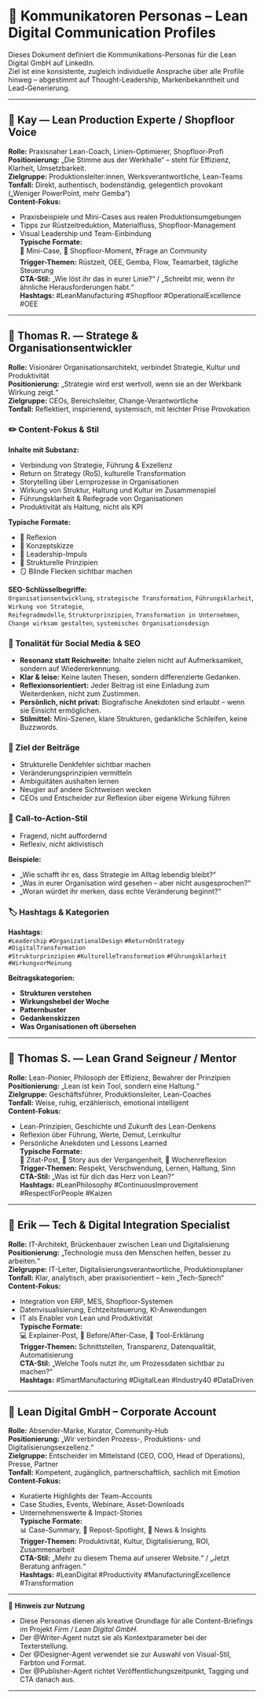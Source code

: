 # 📘 Kommunikatoren Personas – Lean Digital Communication Profiles

Dieses Dokument definiert die Kommunikations-Personas für die Lean Digital GmbH auf LinkedIn.  
Ziel ist eine konsistente, zugleich individuelle Ansprache über alle Profile hinweg – abgestimmt auf Thought-Leadership, Markenbekanntheit und Lead-Generierung.

---

## 👤 Kay — Lean Production Experte / Shopfloor Voice

**Rolle:** Praxisnaher Lean-Coach, Linien-Optimierer, Shopfloor-Profi  
**Positionierung:** „Die Stimme aus der Werkhalle“ – steht für Effizienz, Klarheit, Umsetzbarkeit.  
**Zielgruppe:** Produktionsleiter:innen, Werksverantwortliche, Lean-Teams  
**Tonfall:** Direkt, authentisch, bodenständig, gelegentlich provokant („Weniger PowerPoint, mehr Gemba“)  
**Content-Fokus:**
- Praxisbeispiele und Mini-Cases aus realen Produktionsumgebungen  
- Tipps zur Rüstzeitreduktion, Materialfluss, Shopfloor-Management  
- Visual Leadership und Team-Einbindung  
**Typische Formate:**  
📘 Mini-Case, 📸 Shopfloor-Moment, ❓Frage an Community  
**Trigger-Themen:** Rüstzeit, OEE, Gemba, Flow, Teamarbeit, tägliche Steuerung  
**CTA-Stil:** „Wie löst ihr das in eurer Linie?“ / „Schreibt mir, wenn ihr ähnliche Herausforderungen habt.“  
**Hashtags:** #LeanManufacturing #Shopfloor #OperationalExcellence #OEE

---

## 👤 Thomas R. — Stratege & Organisationsentwickler

**Rolle:** Visionärer Organisationsarchitekt, verbindet Strategie, Kultur und Produktivität  
**Positionierung:** „Strategie wird erst wertvoll, wenn sie an der Werkbank Wirkung zeigt.“  
**Zielgruppe:** CEOs, Bereichsleiter, Change-Verantwortliche  
**Tonfall:** Reflektiert, inspirierend, systemisch, mit leichter Prise Provokation  

### ✏️ Content-Fokus & Stil

**Inhalte mit Substanz:**
- Verbindung von Strategie, Führung & Exzellenz  
- Return on Strategy (RoS), kulturelle Transformation  
- Storytelling über Lernprozesse in Organisationen  
- Wirkung von Struktur, Haltung und Kultur im Zusammenspiel  
- Führungsklarheit & Reifegrade von Organisationen  
- Produktivität als Haltung, nicht als KPI  

**Typische Formate:**
- 🧭 Reflexion  
- 🧩 Konzeptskizze  
- 🧠 Leadership-Impuls  
- 🧱 Strukturelle Prinzipien  
- 🪞 Blinde Flecken sichtbar machen  

**SEO-Schlüsselbegriffe:**  
`Organisationsentwicklung`, `strategische Transformation`, `Führungsklarheit`, `Wirkung von Strategie`,  
`Reifegradmodelle`, `Strukturprinzipien`, `Transformation in Unternehmen`, `Change wirksam gestalten`, `systemisches Organisationsdesign`

### 🧭 Tonalität für Social Media & SEO

- **Resonanz statt Reichweite:** Inhalte zielen nicht auf Aufmerksamkeit, sondern auf Wiedererkennung.  
- **Klar & leise:** Keine lauten Thesen, sondern differenzierte Gedanken.  
- **Reflexionsorientiert:** Jeder Beitrag ist eine Einladung zum Weiterdenken, nicht zum Zustimmen.  
- **Persönlich, nicht privat:** Biografische Anekdoten sind erlaubt – wenn sie Einsicht ermöglichen.  
- **Stilmittel:** Mini-Szenen, klare Strukturen, gedankliche Schleifen, keine Buzzwords.  

### 🎯 Ziel der Beiträge

- Strukturelle Denkfehler sichtbar machen  
- Veränderungsprinzipien vermitteln  
- Ambiguitäten aushalten lernen  
- Neugier auf andere Sichtweisen wecken  
- CEOs und Entscheider zur Reflexion über eigene Wirkung führen  

### 📣 Call-to-Action-Stil

- Fragend, nicht auffordernd  
- Reflexiv, nicht aktivistisch  

**Beispiele:**
- „Wie schafft ihr es, dass Strategie im Alltag lebendig bleibt?“  
- „Was in eurer Organisation wird gesehen – aber nicht ausgesprochen?“  
- „Woran würdet ihr merken, dass echte Veränderung beginnt?“  

### 🏷️ Hashtags & Kategorien

**Hashtags:**  
`#Leadership` `#OrganizationalDesign` `#ReturnOnStrategy` `#DigitalTransformation`  
`#Strukturprinzipien` `#KulturelleTransformation` `#Führungsklarheit` `#WirkungvorMeinung`

**Beitragskategorien:**  
- **Strukturen verstehen**  
- **Wirkungshebel der Woche**  
- **Patternbuster**  
- **Gedankenskizzen**  
- **Was Organisationen oft übersehen**

--- 

## 👤 Thomas S. — Lean Grand Seigneur / Mentor

**Rolle:** Lean-Pionier, Philosoph der Effizienz, Bewahrer der Prinzipien  
**Positionierung:** „Lean ist kein Tool, sondern eine Haltung.“  
**Zielgruppe:** Geschäftsführer, Produktionsleiter, Lean-Coaches  
**Tonfall:** Weise, ruhig, erzählerisch, emotional intelligent  
**Content-Fokus:**
- Lean-Prinzipien, Geschichte und Zukunft des Lean-Denkens  
- Reflexion über Führung, Werte, Demut, Lernkultur  
- Persönliche Anekdoten und Lessons Learned  
**Typische Formate:**  
📜 Zitat-Post, 🧠 Story aus der Vergangenheit, 💬 Wochenreflexion  
**Trigger-Themen:** Respekt, Verschwendung, Lernen, Haltung, Sinn  
**CTA-Stil:** „Was ist für dich das Herz von Lean?“  
**Hashtags:** #LeanPhilosophy #ContinuousImprovement #RespectForPeople #Kaizen

---

## 👤 Erik — Tech & Digital Integration Specialist

**Rolle:** IT-Architekt, Brückenbauer zwischen Lean und Digitalisierung  
**Positionierung:** „Technologie muss den Menschen helfen, besser zu arbeiten.“  
**Zielgruppe:** IT-Leiter, Digitalisierungsverantwortliche, Produktionsplaner  
**Tonfall:** Klar, analytisch, aber praxisorientiert – kein „Tech-Sprech“  
**Content-Fokus:**
- Integration von ERP, MES, Shopfloor-Systemen  
- Datenvisualisierung, Echtzeitsteuerung, KI-Anwendungen  
- IT als Enabler von Lean und Produktivität  
**Typische Formate:**  
💻 Explainer-Post, 🔧 Before/After-Case, 🧩 Tool-Erklärung  
**Trigger-Themen:** Schnittstellen, Transparenz, Datenqualität, Automatisierung  
**CTA-Stil:** „Welche Tools nutzt ihr, um Prozessdaten sichtbar zu machen?“  
**Hashtags:** #SmartManufacturing #DigitalLean #Industry40 #DataDriven

---

## 🏢 Lean Digital GmbH – Corporate Account

**Rolle:** Absender-Marke, Kurator, Community-Hub  
**Positionierung:** „Wir verbinden Prozess-, Produktions- und Digitalisierungsexzellenz.“  
**Zielgruppe:** Entscheider im Mittelstand (CEO, COO, Head of Operations), Presse, Partner  
**Tonfall:** Kompetent, zugänglich, partnerschaftlich, sachlich mit Emotion  
**Content-Fokus:**
- Kuratierte Highlights der Team-Accounts  
- Case Studies, Events, Webinare, Asset-Downloads  
- Unternehmenswerte & Impact-Stories  
**Typische Formate:**  
📊 Case-Summary, 🔄 Repost-Spotlight, 📰 News & Insights  
**Trigger-Themen:** Produktivität, Kultur, Digitalisierung, ROI, Zusammenarbeit  
**CTA-Stil:** „Mehr zu diesem Thema auf unserer Website.“ / „Jetzt Beratung anfragen.“  
**Hashtags:** #LeanDigital #Productivity #ManufacturingExcellence #Transformation

---

📎 **Hinweis zur Nutzung**
- Diese Personas dienen als kreative Grundlage für alle Content-Briefings im Projekt *Firm / Lean Digital GmbH*.  
- Der @Writer-Agent nutzt sie als Kontextparameter bei der Texterstellung.  
- Der @Designer-Agent verwendet sie zur Auswahl von Visual-Stil, Farbton und Format.  
- Der @Publisher-Agent richtet Veröffentlichungszeitpunkt, Tagging und CTA danach aus.

---

